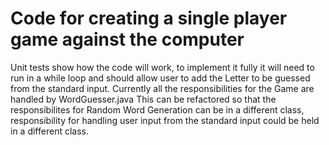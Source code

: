 # Code for creating a single player game against the computer
Unit tests show how the code will work, to implement it fully it will need to run in a while loop and should allow user to add the Letter to be guessed
from the standard input.
Currently all the responsibilities for the Game are handled by WordGuesser.java 
This can be refactored so that the responsibilites for Random Word Generation can be in a different class, responsibility
for handling user input from the standard input could be held in a different class.
